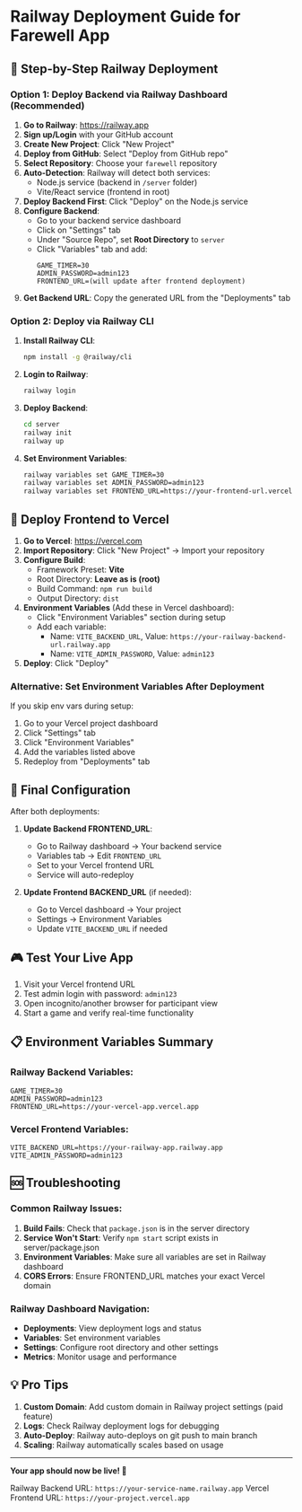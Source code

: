# Railway Deployment Guide for Farewell App

## 🚂 Step-by-Step Railway Deployment

### Option 1: Deploy Backend via Railway Dashboard (Recommended)

1. **Go to Railway**: https://railway.app
2. **Sign up/Login** with your GitHub account
3. **Create New Project**: Click "New Project"
4. **Deploy from GitHub**: Select "Deploy from GitHub repo"
5. **Select Repository**: Choose your `farewell` repository
6. **Auto-Detection**: Railway will detect both services:
   - Node.js service (backend in `/server` folder)
   - Vite/React service (frontend in root)
7. **Deploy Backend First**: Click "Deploy" on the Node.js service
8. **Configure Backend**:
   - Go to your backend service dashboard
   - Click on "Settings" tab
   - Under "Source Repo", set **Root Directory** to `server`
   - Click "Variables" tab and add:
     ```
     GAME_TIMER=30
     ADMIN_PASSWORD=admin123
     FRONTEND_URL=(will update after frontend deployment)
     ```
9. **Get Backend URL**: Copy the generated URL from the "Deployments" tab

### Option 2: Deploy via Railway CLI

1. **Install Railway CLI**:
   ```bash
   npm install -g @railway/cli
   ```

2. **Login to Railway**:
   ```bash
   railway login
   ```

3. **Deploy Backend**:
   ```bash
   cd server
   railway init
   railway up
   ```

4. **Set Environment Variables**:
   ```bash
   railway variables set GAME_TIMER=30
   railway variables set ADMIN_PASSWORD=admin123
   railway variables set FRONTEND_URL=https://your-frontend-url.vercel.app
   ```

## 🎯 Deploy Frontend to Vercel

1. **Go to Vercel**: https://vercel.com
2. **Import Repository**: Click "New Project" → Import your repository
3. **Configure Build**:
   - Framework Preset: **Vite**
   - Root Directory: **Leave as is (root)**
   - Build Command: `npm run build`
   - Output Directory: `dist`
4. **Environment Variables** (Add these in Vercel dashboard):
   - Click "Environment Variables" section during setup
   - Add each variable:
     - Name: `VITE_BACKEND_URL`, Value: `https://your-railway-backend-url.railway.app`
     - Name: `VITE_ADMIN_PASSWORD`, Value: `admin123`
5. **Deploy**: Click "Deploy"

### Alternative: Set Environment Variables After Deployment
If you skip env vars during setup:
1. Go to your Vercel project dashboard
2. Click "Settings" tab
3. Click "Environment Variables" 
4. Add the variables listed above
5. Redeploy from "Deployments" tab

## 🔄 Final Configuration

After both deployments:

1. **Update Backend FRONTEND_URL**:
   - Go to Railway dashboard → Your backend service
   - Variables tab → Edit `FRONTEND_URL`
   - Set to your Vercel frontend URL
   - Service will auto-redeploy

2. **Update Frontend BACKEND_URL** (if needed):
   - Go to Vercel dashboard → Your project
   - Settings → Environment Variables
   - Update `VITE_BACKEND_URL` if needed

## 🎮 Test Your Live App

1. Visit your Vercel frontend URL
2. Test admin login with password: `admin123`
3. Open incognito/another browser for participant view
4. Start a game and verify real-time functionality

## 📋 Environment Variables Summary

### Railway Backend Variables:
```
GAME_TIMER=30
ADMIN_PASSWORD=admin123
FRONTEND_URL=https://your-vercel-app.vercel.app
```

### Vercel Frontend Variables:
```
VITE_BACKEND_URL=https://your-railway-app.railway.app
VITE_ADMIN_PASSWORD=admin123
```

## 🆘 Troubleshooting

### Common Railway Issues:

1. **Build Fails**: Check that `package.json` is in the server directory
2. **Service Won't Start**: Verify `npm start` script exists in server/package.json
3. **Environment Variables**: Make sure all variables are set in Railway dashboard
4. **CORS Errors**: Ensure FRONTEND_URL matches your exact Vercel domain

### Railway Dashboard Navigation:
- **Deployments**: View deployment logs and status
- **Variables**: Set environment variables
- **Settings**: Configure root directory and other settings
- **Metrics**: Monitor usage and performance

## 💡 Pro Tips

1. **Custom Domain**: Add custom domain in Railway project settings (paid feature)
2. **Logs**: Check Railway deployment logs for debugging
3. **Auto-Deploy**: Railway auto-deploys on git push to main branch
4. **Scaling**: Railway automatically scales based on usage

---

**Your app should now be live! 🎉**

Railway Backend URL: `https://your-service-name.railway.app`
Vercel Frontend URL: `https://your-project.vercel.app`
